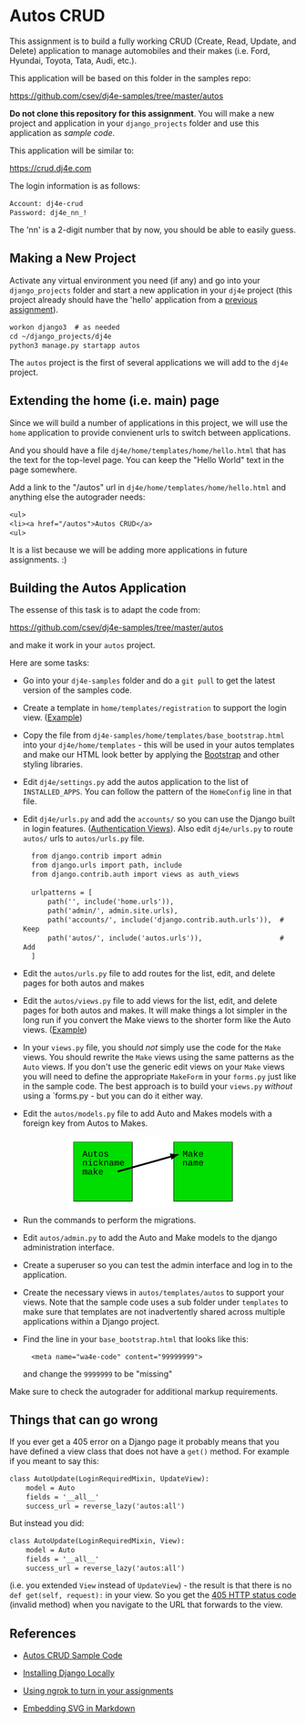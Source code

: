 Autos CRUD
==========

This assignment is to build a fully working CRUD (Create, Read, Update, and Delete)
application to manage automobiles and their makes (i.e. Ford, Hyundai, Toyota,
Tata, Audi, etc.).

This application will be based on this folder in the samples repo:

https://github.com/csev/dj4e-samples/tree/master/autos

**Do not clone this repository for this assignment**.  You will make a new
project and application in your `django_projects` folder and use this application
as *sample code*.

This application will be similar to:

https://crud.dj4e.com

The login information is as follows:

    Account: dj4e-crud
    Password: dj4e_nn_!

The 'nn' is a 2-digit number that by now, you should be able to easily guess.

Making a New Project
--------------------

Activate any virtual environment you need (if any) and go into your `django_projects` folder
and start a new application in your `dj4e` project (this project already should have the 'hello'
application from a
<a href="dj4e_hello.md">previous assignment</a>).

    workon django3  # as needed
    cd ~/django_projects/dj4e
    python3 manage.py startapp autos

The `autos` project is the first of several applications we will add to the `dj4e` project.

Extending the home (i.e. main) page
-----------------------------------

Since we will build a number of applications in this project, we will use the `home`
application to provide convienent urls to switch between applications.

And you should have a file `dj4e/home/templates/home/hello.html` that has the text for the top-level page.
You can keep the "Hello World" text in the page somewhere.

Add a link to the "/autos" url in `dj4e/home/templates/home/hello.html` and anything else the autograder needs:

    <ul>
    <li><a href="/autos">Autos CRUD</a>
    <ul>

It is a list because we will be adding more applications in future assignments. :)

Building the Autos Application
------------------------------

The essense of this task is to adapt the code from:

https://github.com/csev/dj4e-samples/tree/master/autos

and make it work in your `autos` project.

Here are some tasks:

* Go into your `dj4e-samples` folder and do a `git pull` to get the latest version of the samples code.

* Create a template in `home/templates/registration` to support the login view.
(<a href="https://github.com/csev/dj4e-samples/blob/master/home/templates/registration/login.html" target="_blank">Example</a>)

* Copy the file from `dj4e-samples/home/templates/base_bootstrap.html` into
your `dj4e/home/templates` - this will be used in your autos templates and make our HTML look
better by applying the <a href="https://getbootstrap.com/docs/4.0/" target="_blank">Bootstrap</a>
and other styling libraries.

* Edit `dj4e/settings.py` add the autos application to the list of `INSTALLED_APPS`.
You can follow the pattern of the `HomeConfig` line in that file.

* Edit `dj4e/urls.py` and
add the `accounts/` so you can use the Django built in login features.
(<a href="https://docs.djangoproject.com/en/2.2/topics/auth/default/#module-django.contrib.auth.views" target="_blank">Authentication Views</a>).
Also edit `dj4e/urls.py` to route `autos/` urls to `autos/urls.py` file.

        from django.contrib import admin
        from django.urls import path, include
        from django.contrib.auth import views as auth_views

        urlpatterns = [
            path('', include('home.urls')),
            path('admin/', admin.site.urls),
            path('accounts/', include('django.contrib.auth.urls')),  # Keep
            path('autos/', include('autos.urls')),                   # Add
        ]

* Edit the `autos/urls.py` file to add routes for the list, edit, and delete pages for both autos and makes

* Edit the `autos/views.py` file to add views for the list, edit, and delete pages for both autos and makes.
It will make things a lot simpler in the long run if you convert the Make views to
the shorter form like the Auto views.
(<a href="https://github.com/csev/dj4e-samples/blob/master/autos/views.py" target="_blank">Example</a>)

* In your `views.py` file, you should *not* simply use the code for the `Make` views.  You
should rewrite the `Make` views using the same patterns as the `Auto` views.  If you
don't use the generic edit views on your `Make` views you will need to define the
appropriate `MakeForm` in your `forms.py` just like in the sample code.  The
best approach is to build your `views.py` *without* using
a `forms.py - but you can do it either way.

* Edit the `autos/models.py` file to add Auto and Makes models with a foreign
key from Autos to Makes.

<img src="svg/auto_model.svg" alt="A data model diagram showing Autos and Makes" style="display: block; margin-left: auto; margin-right: auto;align: center; max-width: 300px;">

* Run the commands to perform the migrations.

* Edit `autos/admin.py` to add the Auto and Make models to the django administration interface.

* Create a superuser so you can test the admin interface
and log in to the application.

* Create the necessary views in `autos/templates/autos` to support your views.
Note that the sample code uses a sub folder under `templates` to
make sure that templates are not inadvertently shared across multiple applications within a Django project.

* Find the line in your `base_bootstrap.html` that looks like this:

        <meta name="wa4e-code" content="99999999">

   and change the `9999999`  to be "<span id="wa4e-code">missing</span>"

Make sure to check the autograder for additional markup requirements.

Things that can go wrong
------------------------

If you ever get a 405 error on a Django page it probably means that you
have defined a view class that does not have a `get()` method.
For example if you meant to say this:

    class AutoUpdate(LoginRequiredMixin, UpdateView):
        model = Auto
        fields = '__all__'
        success_url = reverse_lazy('autos:all')

But instead you did:

    class AutoUpdate(LoginRequiredMixin, View):
        model = Auto
        fields = '__all__'
        success_url = reverse_lazy('autos:all')

(i.e. you extended `View` instead of `UpdateView`) - the result is that there
is no `def get(self, request):` in your view.
So you get the 
<a href="https://en.wikipedia.org/wiki/List_of_HTTP_status_codes#4xx_Client_errors" target="_blank">405 HTTP status code</a> (invalid method)
when you navigate to the URL that forwards to the view.



References
----------

* <a href="https://github.com/csev/dj4e-samples/tree/master/autos" target="_blank">Autos CRUD Sample Code</a>

* <a href="dj_install.md" target="_blank">Installing Django Locally</a>

* <a href="../ngrok" target="_blank">Using ngrok to turn in your assignments</a>

* <a href="https://stackoverflow.com/questions/13808020/include-an-svg-hosted-on-github-in-markdown" target="_blank">Embedding SVG in Markdown</a>

<script>
var d= new Date();
var code = "42"+((Math.floor(d.getTime()/1234567)*123456)+42)
document.getElementById("wa4e-code").innerHTML = code;
</script>

